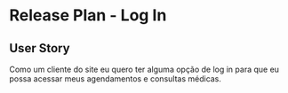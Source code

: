 # Release Plan - Log In

## User Story
Como um cliente do site eu quero ter alguma opção de log in para que eu possa acessar meus agendamentos e consultas médicas.